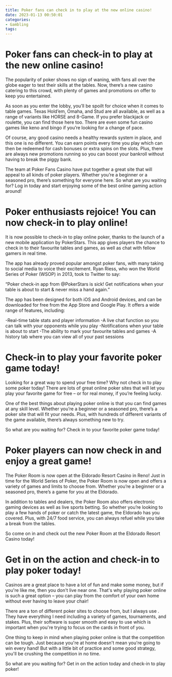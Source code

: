 ```yaml
---
title: Poker fans can check in to play at the new online casino!
date: 2023-01-13 00:50:01
categories:
- Gambling
tags:
---
```



#  Poker fans can check-in to play at the new online casino!

The popularity of poker shows no sign of waning, with fans all over the globe eager to test their skills at the tables. Now, there’s a new casino catering to this crowd, with plenty of games and promotions on offer to keep you entertained.

As soon as you enter the lobby, you’ll be spoilt for choice when it comes to table games. Texas Hold’em, Omaha, and Stud are all available, as well as a range of variants like HORSE and 8-Game. If you prefer blackjack or roulette, you can find those here too. There are even some fun casino games like keno and bingo if you’re looking for a change of pace.

Of course, any good casino needs a healthy rewards system in place, and this one is no different. You can earn points every time you play which can then be redeemed for cash bonuses or extra spins on the slots. Plus, there are always new promotions running so you can boost your bankroll without having to break the piggy bank.

The team at Poker Fans Casino have put together a great site that will appeal to all kinds of poker players. Whether you’re a beginner or a seasoned pro, there’s something for everyone here. So what are you waiting for? Log in today and start enjoying some of the best online gaming action around!

#  Poker enthusiasts rejoice! You can now check-in to play online!

It is now possible to check-in to play online poker, thanks to the launch of a new mobile application by PokerStars. This app gives players the chance to check in to their favourite tables and games, as well as chat with fellow gamers in real time.

The app has already proved popular amongst poker fans, with many taking to social media to voice their excitement. Ryan Riess, who won the World Series of Poker (WSOP) in 2013, took to Twitter to say:

“Poker check-in app from @PokerStars is sick! Get notifications when your table is about to start & never miss a hand again.”

The app has been designed for both iOS and Android devices, and can be downloaded for free from the App Store and Google Play. It offers a wide range of features, including:

-Real-time table stats and player information
-A live chat function so you can talk with your opponents while you play
-Notifications when your table is about to start
-The ability to mark your favourite tables and games
-A history tab where you can view all of your past sessions

#  Check-in to play your favorite poker game today!

Looking for a great way to spend your free time? Why not check in to play some poker today! There are lots of great online poker sites that will let you play your favorite game for free – or for real money, if you’re feeling lucky.

One of the best things about playing poker online is that you can find games at any skill level. Whether you’re a beginner or a seasoned pro, there’s a poker site that will fit your needs. Plus, with hundreds of different variants of the game available, there’s always something new to try.

So what are you waiting for? Check in to your favorite poker game today!

#  Poker players can now check in and enjoy a great game!

The Poker Room is now open at the Eldorado Resort Casino in Reno! Just in time for the World Series of Poker, the Poker Room is now open and offers a variety of games and limits to choose from. Whether you’re a beginner or a seasoned pro, there’s a game for you at the Eldorado.

In addition to tables and dealers, the Poker Room also offers electronic gaming devices as well as live sports betting. So whether you’re looking to play a few hands of poker or catch the latest game, the Eldorado has you covered. Plus, with 24/7 food service, you can always refuel while you take a break from the tables.

So come on in and check out the new Poker Room at the Eldorado Resort Casino today!

#  Get in on the action and check-in to play poker today!

Casinos are a great place to have a lot of fun and make some money, but if you're like me, then you don't live near one. That's why playing poker online is such a great option – you can play from the comfort of your own home without ever having to leave your chair!

There are a ton of different poker sites to choose from, but I always use . They have everything I need including a variety of games, tournaments, and stakes. Plus, their software is super smooth and easy to use which is important when you're trying to focus on the cards in front of you.

One thing to keep in mind when playing poker online is that the competition can be tough. Just because you're at home doesn't mean you're going to win every hand! But with a little bit of practice and some good strategy, you'll be crushing the competition in no time.

So what are you waiting for? Get in on the action today and check-in to play poker!